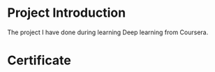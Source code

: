 # Project Introduction

The project I have done during learning Deep learning from Coursera.

# Certificate
